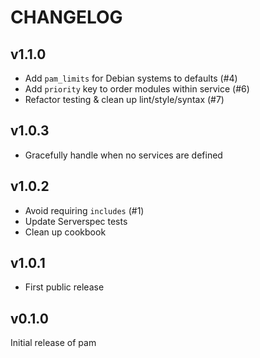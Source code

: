 # CHANGELOG

## v1.1.0

* Add `pam_limits` for Debian systems to defaults (#4)
* Add `priority` key to order modules within service (#6)
* Refactor testing & clean up lint/style/syntax (#7)

## v1.0.3

* Gracefully handle when no services are defined

## v1.0.2

* Avoid requiring `includes` (#1)
* Update Serverspec tests
* Clean up cookbook

## v1.0.1

* First public release

## v0.1.0

Initial release of pam
